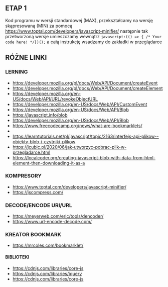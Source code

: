 ## ETAP 1
Kod programu w wersji standardowej (MAX), przekształcamy na wersję skąpresowaną (MIN) za pomocą https://www.toptal.com/developers/javascript-minifier/  następnie tak przetworzoną wersje umieszczamy wewnątrz `javascript:(() => { /* Your code here! */})();` a całą instrukcję wsadzamy do zakładki w przeglądarce




## RÓŻNE LINKI

### LERNING 
- https://developer.mozilla.org/pl/docs/Web/API/Document/createEvent
- https://developer.mozilla.org/pl/docs/Web/API/Document/createElement
- https://developer.mozilla.org/en-US/docs/Web/API/URL/revokeObjectURL
- https://developer.mozilla.org/en-US/docs/Web/API/CustomEvent
- https://developer.mozilla.org/en-US/docs/Web/API/Blob
- https://javascript.info/blob
- https://developer.mozilla.org/en-US/docs/Web/API/Blob
- https://www.freecodecamp.org/news/what-are-bookmarklets/
- 
- https://learntutorials.net/pl/javascript/topic/2163/interfejs-api-plikow--obiekty-blob-i-czytniki-plikow
- https://jcubic.pl/2020/06/jak-utworzyc-pobrac-plik-w-przegladarce.html
- https://localcoder.org/creating-javascript-blob-with-data-from-html-element-then-downloading-it-as-a

### KOMPRESORY
- https://www.toptal.com/developers/javascript-minifier/
- https://jscompress.com/ 

### DECODE/ENCODE URI/URL 
- https://meyerweb.com/eric/tools/dencoder/
- https://www.url-encode-decode.com/

### KREATOR BOOKMARK 
- https://mrcoles.com/bookmarklet/

#### BIBLIOTEKI 
- https://cdnjs.com/libraries/core-js
- https://cdnjs.com/libraries/jquery
- https://cdnjs.com/libraries/core-js
